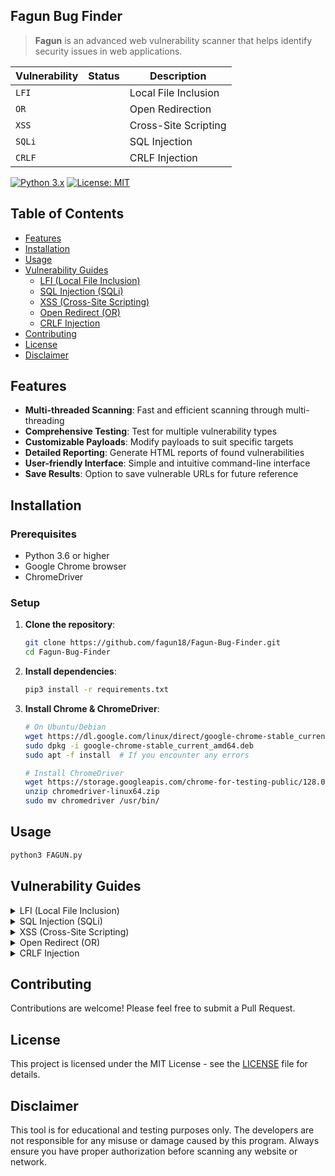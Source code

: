 ## Fagun Bug Finder

> **Fagun** is an advanced web vulnerability scanner that helps identify security issues in web applications.

| Vulnerability | Status | Description |
|--------------|--------|-------------|
| `LFI` | | Local File Inclusion |
| `OR` | | Open Redirection |
| `XSS` | | Cross-Site Scripting |
| `SQLi` | | SQL Injection |
| `CRLF` | | CRLF Injection |

[![Python 3.x](https://img.shields.io/badge/Python-3.x-blue.svg)](https://www.python.org/)
[![License: MIT](https://img.shields.io/badge/License-MIT-yellow.svg)](https://opensource.org/licenses/MIT)

## Table of Contents
- [Features](#-features)
- [Installation](#-installation)
- [Usage](#-usage)
- [Vulnerability Guides](#-vulnerability-guides)
  - [LFI (Local File Inclusion)](#-lfi-local-file-inclusion)
  - [SQL Injection (SQLi)](#-sql-injection-sqli)
  - [XSS (Cross-Site Scripting)](#-xss-cross-site-scripting)
  - [Open Redirect (OR)](#-open-redirect-or)
  - [CRLF Injection](#-crlf-injection)
- [Contributing](#-contributing)
- [License](#-license)
- [Disclaimer](#-disclaimer)

## Features

- **Multi-threaded Scanning**: Fast and efficient scanning through multi-threading
- **Comprehensive Testing**: Test for multiple vulnerability types
- **Customizable Payloads**: Modify payloads to suit specific targets
- **Detailed Reporting**: Generate HTML reports of found vulnerabilities
- **User-friendly Interface**: Simple and intuitive command-line interface
- **Save Results**: Option to save vulnerable URLs for future reference

## Installation

### Prerequisites
- Python 3.6 or higher
- Google Chrome browser
- ChromeDriver

### Setup

1. **Clone the repository**:
   ```bash
   git clone https://github.com/fagun18/Fagun-Bug-Finder.git
   cd Fagun-Bug-Finder
   ```

2. **Install dependencies**:
   ```bash
   pip3 install -r requirements.txt
   ```

3. **Install Chrome & ChromeDriver**:
   ```bash
   # On Ubuntu/Debian
   wget https://dl.google.com/linux/direct/google-chrome-stable_current_amd64.deb
   sudo dpkg -i google-chrome-stable_current_amd64.deb
   sudo apt -f install  # If you encounter any errors
   
   # Install ChromeDriver
   wget https://storage.googleapis.com/chrome-for-testing-public/128.0.6613.119/linux64/chromedriver-linux64.zip
   unzip chromedriver-linux64.zip
   sudo mv chromedriver /usr/bin/
   ```

## Usage

```bash
python3 FAGUN.py
```

## Vulnerability Guides

<details>
<summary> LFI (Local File Inclusion)</summary>

### What is LFI?
Local File Inclusion (LFI) is a vulnerability that allows an attacker to include files on a server through the web browser. This can lead to information disclosure, cross-site scripting (XSS), and in some cases, remote code execution.

### How to Test for LFI
1. Look for URL parameters that include files (e.g., `page=about.php`)
2. Try to access system files: `http://example.com/index.php?page=../../../../etc/passwd`
3. Test with URL encoding and null bytes
4. Check for log poisoning possibilities

### Learning Resources
- [OWASP LFI Cheat Sheet](https://cheatsheetseries.owasp.org/cheatsheets/File_Upload_Cheat_Sheet.html)
- [PortSwigger LFI Guide](https://portswigger.net/web-security/file-path-traversal)
- [HackTricks LFI](https://book.hacktricks.xyz/pentesting-web/file-inclusion)
</details>

<details>
<summary> SQL Injection (SQLi)</summary>

### What is SQL Injection?
SQL Injection is a code injection technique that might destroy your database. It is one of the most common web hacking techniques that can lead to unauthorized access to sensitive data.

### How to Test for SQLi
1. Test with single quote (`'`) and look for errors
2. Try boolean-based tests: `' OR '1'='1`
3. Test for UNION-based injection
4. Check for time-based blind SQLi
5. Test for error-based injection

### Learning Resources
- [OWASP SQL Injection Guide](https://owasp.org/www-community/attacks/SQL_Injection)
- [PortSwigger SQLi](https://portswigger.net/web-security/sql-injection)
- [SQL Injection Cheat Sheet](https://www.netsparker.com/blog/web-security/sql-injection-cheat-sheet/)
</details>

<details>
<summary> XSS (Cross-Site Scripting)</summary>

### What is XSS?
Cross-Site Scripting (XSS) is a security vulnerability that allows attackers to inject client-side scripts into web pages viewed by other users.

### How to Test for XSS
1. Test with simple alert: `<script>alert(1)</script>`
2. Test with HTML injection: `<h1>Test</h1>`
3. Check for DOM-based XSS
4. Test for stored XSS in forms and input fields
5. Verify Content Security Policy (CSP) implementation

### Learning Resources
- [OWASP XSS Prevention Cheat Sheet](https://cheatsheetseries.owasp.org/cheatsheets/Cross_Site_Scripting_Prevention_Cheat_Sheet.html)
- [PortSwigger XSS](https://portswigger.net/web-security/cross-site-scripting)
- [XSS Filter Evasion Cheat Sheet](https://owasp.org/www-community/xss-filter-evasion-cheatsheet)
</details>

<details>
<summary> Open Redirect (OR)</summary>

### What is Open Redirect?
Open Redirect vulnerabilities occur when a web application takes a parameter and redirects users to the parameter value without proper validation.

### How to Test for Open Redirects
1. Look for URL parameters like `redirect`, `url`, `next`, `target`
2. Test with external domains: `?url=https://evil.com`
3. Check for double-encoding bypasses
4. Test for protocol-relative URLs
5. Verify if redirects validate the target domain

### Learning Resources
- [OWASP Unvalidated Redirects Cheat Sheet](https://cheatsheetseries.owasp.org/cheatsheets/Unvalidated_Redirects_and_Forwards_Cheat_Sheet.html)
- [PortSwigger Open Redirect](https://portswigger.net/web-security/ssrf)
- [HackTricks Open Redirect](https://book.hacktricks.xyz/pentesting-web/open-redirect)
</details>

<details>
<summary> CRLF Injection</summary>

### What is CRLF Injection?
CRLF (Carriage Return Line Feed) Injection is a vulnerability that occurs when an attacker is able to insert CRLF control characters into HTTP headers or content.

### How to Test for CRLF Injection
1. Look for URL parameters that get reflected in headers
2. Test with CRLF sequences: `%0D%0A`
3. Check for HTTP header injection
4. Test for HTTP response splitting
5. Verify if user input is properly encoded in headers

### Learning Resources
- [OWASP CRLF Cheat Sheet](https://cheatsheetseries.owasp.org/cheatsheets/HTTP_Headers_Security_Cheat_Sheet.html)
- [PortSwigger CRLF](https://portswigger.net/kb/issues/00600b00_http-headers-injection)
- [CRLF Injection Explained](https://www.acunetix.com/websitesecurity/crlf-injection/)
</details>

## Contributing

Contributions are welcome! Please feel free to submit a Pull Request.

## License

This project is licensed under the MIT License - see the [LICENSE](LICENSE) file for details.

## Disclaimer

This tool is for educational and testing purposes only. The developers are not responsible for any misuse or damage caused by this program. Always ensure you have proper authorization before scanning any website or network.
